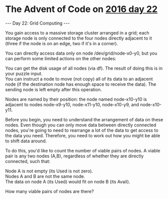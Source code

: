 # The Advent of Code on [2016 day 22](https://adventofcode.com/2016/day/22)

--- Day 22: Grid Computing ---

You gain access to a massive storage cluster arranged in a grid; each storage node is only connected to the four nodes directly adjacent to it (three if the node is on an edge, two if it's in a corner).

You can directly access data only on node /dev/grid/node-x0-y0, but you can perform some limited actions on the other nodes:

You can get the disk usage of all nodes (via df). The result of doing this is in your puzzle input.\
You can instruct a node to move (not copy) all of its data to an adjacent node (if the destination node has enough space to receive the data). The sending node is left empty after this operation.

Nodes are named by their position: the node named node-x10-y10 is adjacent to nodes node-x9-y10, node-x11-y10, node-x10-y9, and node-x10-y11.

Before you begin, you need to understand the arrangement of data on these nodes. Even though you can only move data between directly connected nodes, you're going to need to rearrange a lot of the data to get access to the data you need.  Therefore, you need to work out how you might be able to shift data around.

To do this, you'd like to count the number of viable pairs of nodes.  A viable pair is any two nodes (A,B), regardless of whether they are directly connected, such that:

Node A is not empty (its Used is not zero).\
Nodes A and B are not the same node.\
The data on node A (its Used) would fit on node B (its Avail).

How many viable pairs of nodes are there?